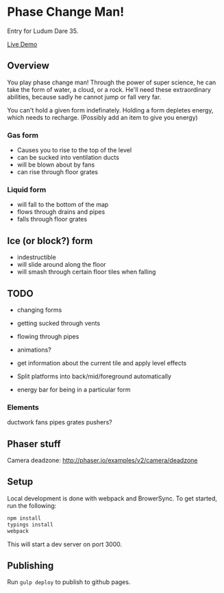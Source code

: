 # Phase Change Man!

Entry for Ludum Dare 35.

[Live Demo](http://mgiambalvo.github.io/ludum35/)

## Overview

You play phase change man! Through the power of super science, he can take the form of
water, a cloud, or a rock. He'll need these extraordinary abilities, because sadly he
cannot jump or fall very far.

You can't hold a given form indefinately. Holding a form depletes energy, which needs to
recharge. (Possibly add an item to give you energy)

### Gas form
- Causes you to rise to the top of the level
- can be sucked into ventilation ducts
- will be blown about by fans
- can rise through floor grates

### Liquid form
- will fall to the bottom of the map
- flows through drains and pipes
- falls through floor grates

## Ice (or block?) form
- indestructible
- will slide around along the floor
- will smash through certain floor tiles when falling

## TODO
- changing forms
- getting sucked through vents
- flowing through pipes
- animations?
- get information about the current tile and apply level effects

- Split platforms into back/mid/foreground automatically
- energy bar for being in a particular form

### Elements
ductwork
fans
pipes
grates
pushers?

## Phaser stuff
Camera deadzone: http://phaser.io/examples/v2/camera/deadzone

## Setup

Local development is done with webpack and BrowerSync. To get started, run the following:

```sh
npm install
typings install
webpack
```

This will start a dev server on port 3000.

## Publishing
Run `gulp deploy` to publish to github pages.
